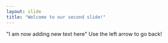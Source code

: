 ```yaml
---
layout: slide
title: "Welcome to our second slide!"
---
```

"I am now adding new text here"
Use the left arrow to go back!
